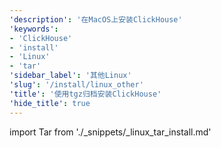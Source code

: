 ```yaml
---
'description': '在MacOS上安装ClickHouse'
'keywords':
- 'ClickHouse'
- 'install'
- 'Linux'
- 'tar'
'sidebar_label': '其他Linux'
'slug': '/install/linux_other'
'title': '使用tgz归档安装ClickHouse'
'hide_title': true
---
```


import Tar from './_snippets/_linux_tar_install.md'

<Tar/>
